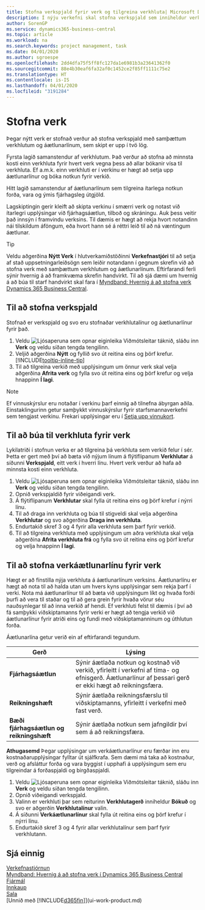 ```yaml
---
title: Stofna verkspjald fyrir verk og tilgreina verkhluta| Microsoft Docs
description: Í nýju verkefni skal stofna verkspjald sem inniheldur verkhluta starfsins og áætlunarlínur, til að auðvelda þér að stjórna framvindu og fjárhagsáætlunum.
author: SorenGP
ms.service: dynamics365-business-central
ms.topic: article
ms.workload: na
ms.search.keywords: project management, task
ms.date: 04/01/2020
ms.author: sgroespe
ms.openlocfilehash: 2dd4dfa75f5ff8fc127da1e6981b3a23641362f0
ms.sourcegitcommit: 88e4b30eaf6fa32af0c1452ce2f85ff1111c75e2
ms.translationtype: HT
ms.contentlocale: is-IS
ms.lasthandoff: 04/01/2020
ms.locfileid: "3191284"
---
```

# <a name="create-jobs"></a>Stofna verk
Þegar nýtt verk er stofnað verður að stofna verkspjald með samþættum verkhlutum og áætlunarlínum, sem skipt er upp í tvö lög.  

Fyrsta lagið samanstendur af verkhlutum. Það verður að stofna að minnsta kosti einn verkhluta fyrir hvert verk vegna þess að allar bókanir vísa til verkhluta. Ef a.m.k. einn verkhluti er í verkinu er hægt að setja upp áætlunarlínur og bóka notkun fyrir verkið.

Hitt lagið samanstendur af áætlunarlínum sem tilgreina ítarlega notkun forða, vara og ýmis fjárhagsleg útgjöld.

Lagskiptingin gerir kleift að skipta verkinu í smærri verk og notast við ítarlegri upplýsingar við fjárhagsáætlun, tilboð og skráningu. Auk þess veitir það innsýn í framvindu verksins. Til dæmis er hægt að rekja hvort notandinn nái tilskildum áföngum, eða hvort hann sé á réttri leið til að ná væntingum áætlunar.

> [!TIP]
> Veldu aðgerðina **Nýtt Verk** í hlutverkamiðstöðinni **Verkefnastjóri** til að setja af stað uppsetningarleiðsögn sem leiðir notandann í gegnum skrefin við að stofna verk með samþættum verkhlutum og áætlunarlínum. Eftirfarandi ferli sýnir hvernig á að framkvæma skrefin handvirkt. Til að sjá dæmi um hvernig á að búa til starf handvirkt skal fara í [Myndband: Hvernig á að stofna verk Dynamics 365 Business Central](https://www.youtube.com/watch?v=VqaPWr7BWmw).

## <a name="to-create-a-job-card"></a>Til að stofna verkspjald
Stofnað er verkspjald og svo eru stofnaðar verkhlutalínur og áætlunarlínur fyrir það.

1. Veldu ![Ljósaperuna sem opnar eiginleika Viðmótsleitar](media/ui-search/search_small.png "Segðu mér hvað þú vilt gera") táknið, sláðu inn **Verk** og veldu síðan tengda tengilinn.  
2. Veljið aðgerðina **Nýtt** og fyllið svo út reitina eins og þörf krefur. [!INCLUDE[tooltip-inline-tip](includes/tooltip-inline-tip_md.md)]
3. Til að tilgreina verkið með upplýsingum um önnur verk skal velja aðgerðina **Afrita verk** og fylla svo út reitina eins og þörf krefur og velja hnappinn **Í lagi**.

> [!NOTE]  
>   Ef vinnuskýrslur eru notaðar í verkinu þarf einnig að tilnefna ábyrgan aðila. Einstaklingurinn getur samþykkt vinnuskýrslur fyrir starfsmannaverkefni sem tengjast verkinu. Frekari upplýsingar eru í [Setja upp vinnukort](projects-how-setup-time-sheets.md).

## <a name="to-create-tasks-for-a-job"></a>Til að búa til verkhluta fyrir verk
Lykilatriði í stofnun verka er að tilgreina þá verkhluta sem verkið felur í sér. Þetta er gert með því að bæta við nýjum línum á flýtiflipanum **Verkhlutar** á síðunni **Verkspjald**, eitt verk í hverri línu. Hvert verk verður að hafa að minnsta kosti einn verkhluta.

1. Veldu ![Ljósaperuna sem opnar eiginleika Viðmótsleitar](media/ui-search/search_small.png "Segðu mér hvað þú vilt gera") táknið, sláðu inn **Verk** og veldu síðan tengda tengilinn.
2. Opnið verkspjaldið fyrir viðeigandi verk.
3. Á flýtiflipanum **Verkhlutar** skal fylla út reitina eins og þörf krefur í nýrri línu.
4. Til að draga inn verkhluta og búa til stigveldi skal velja aðgerðina **Verkhlutar** og svo aðgerðina **Draga inn verkhluta**.
5. Endurtakið skref 3 og 4 fyrir alla verkhluta sem þarf fyrir verkið.
6. Til að tilgreina verkhluta með upplýsingum um aðra verkhluta skal velja aðgerðina **Afrita verkhluta frá** og fylla svo út reitina eins og þörf krefur og velja hnappinn **Í lagi**.

## <a name="to-create-planning-lines-for-a-job"></a>Til að stofna verkáætlunarlínu fyrir verk
Hægt er að fínstilla nýja verkhluta á áætlunarlínum verksins. Áætlunarlínu er hægt að nota til að halda utan um hvers kyns upplýsingar sem rekja þarf í verki. Nota má áætlunarlínur til að bæta við upplýsingum líkt og hvaða forði þurfi að vera til staðar og til að gera grein fyrir hvaða vörur séu nauðsynlegar til að inna verkið af hendi. Ef verkhluti felst til dæmis í því að fá samþykki viðskiptamanns fyrir verki er hægt að tengja verkið við áætlunarlínur fyrir atriði eins og fundi með viðskiptamanninum og úthlutun forða.  

Áætlunarlína getur verið ein af eftirfarandi tegundum.  

| Gerð | Lýsing |
| --- | --- |
| **Fjárhagsáætlun** |Sýnir áætlaða notkun og kostnað við verkið, yfirleitt í verkefni af tíma- og efnisgerð. Áætlunarlínur af þessari gerð er ekki hægt að reikningsfæra. |
| **Reikningshæft** |Sýnir áætlaða reikningsfærslu til viðskiptamanns, yfirleitt í verkefni með fast verð. |
| **Bæði fjárhagsáætlun og reikningshæft** |Sýnir áætlaða notkun sem jafngildir því sem á að reikningsfæra. |

**Athugasemd** Þegar upplýsingar um verkáætlunarlínur eru færðar inn eru kostnaðarupplýsingar fylltar út sjálfkrafa. Sem dæmi má taka að kostnaður, verð og afsláttur forða og vara byggist í upphafi á upplýsingum sem eru tilgreindar á forðaspjaldi og birgðaspjaldi.

1. Veldu ![Ljósaperuna sem opnar eiginleika Viðmótsleitar](media/ui-search/search_small.png "Segðu mér hvað þú vilt gera") táknið, sláðu inn **Verk** og veldu síðan tengda tengilinn.
2. Opnið viðeigandi verkspjald.
3. Valinn er verkhluti þar sem reiturinn **Verkhlutagerð** inniheldur **Bókuð** og svo er aðgerðin **Verkhlutalínur** valin.  
4. Á síðunni **Verkáætlunarlínur** skal fylla út reitina eins og þörf krefur í nýrri línu.
5. Endurtakið skref 3 og 4 fyrir allar verkhlutalínur sem þarf fyrir verkhlutann.

## <a name="see-also"></a>Sjá einnig

[Verkefnastjórnun](projects-manage-projects.md)  
[Myndband: Hvernig á að stofna verk í Dynamics 365 Business Central](https://www.youtube.com/watch?v=VqaPWr7BWmw)  
[Fjármál](finance.md)  
[Innkaup](purchasing-manage-purchasing.md)  
[Sala](sales-manage-sales.md)  
[Unnið með [!INCLUDE[d365fin](includes/d365fin_md.md)]](ui-work-product.md)  
